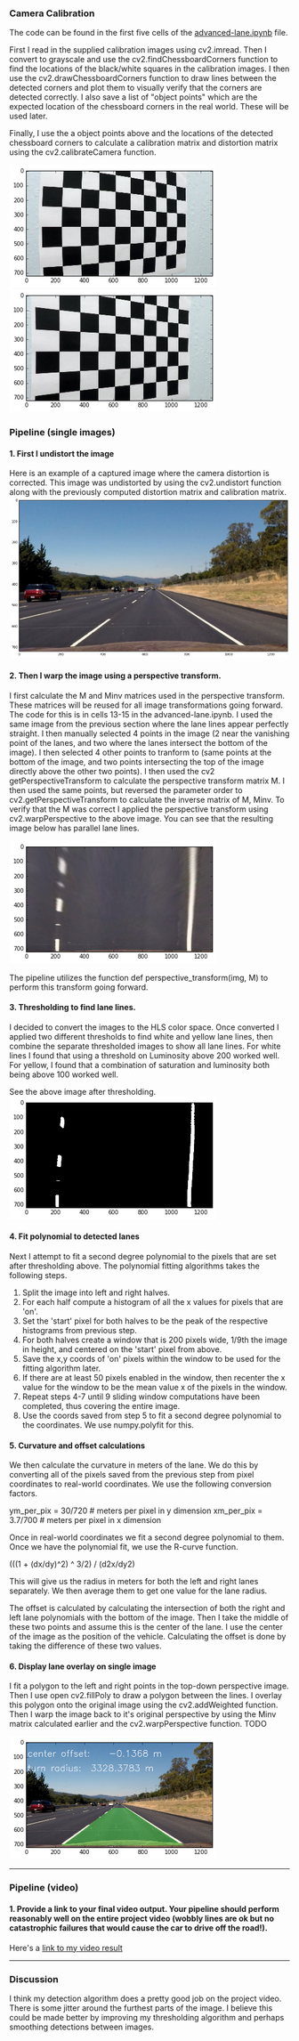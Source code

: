 [//]: # (Image References)

[image1]: ./writeup/distorted-chess.png "Distorted"
[image2]: ./writeup/undistorted-chess.png "Undistorted"
[image3]: ./writeup/undistorted-view.png "Undistorted Example"
[image4]: ./writeup/perspective.png "Warped Perspective"
[image5]: ./writeup/threshold.png "Thresholded"
[image6]: ./writeup/overlay.png "Overlay"
[video1]: ./project_video.mp4 "Video"

### Camera Calibration
The code can be found in the first five cells of the [advanced-lane.ipynb](./advanced-lane.ipynb) file.  

First I read in the supplied calibration images using cv2.imread.  Then I convert to grayscale and use the cv2.findChessboardCorners function to find the locations of the black/white squares in the calibration images.  I then use the cv2.drawChessboardCorners function to draw lines between the detected corners and plot them to visually verify that the corners are detected correctly.  I also save a list of "object points" which are the expected location of the chessboard corners in the real world.  These will be used later.

Finally, I use the a object points above and the locations of the detected chessboard corners to calculate a calibration matrix and distortion matrix using the cv2.calibrateCamera function.

![alt text][image1]
![alt text][image2]

### Pipeline (single images)

#### 1. First I undistort the image
Here is an example of a captured image where the camera distortion is corrected.  This image was undistorted by using the cv2.undistort function along with the previously computed distortion matrix and calibration matrix.
![alt text][image3]


#### 2. Then I warp the image using a perspective transform.
I first calculate the M and Minv matrices used in the perspective transform.  These matrices will be reused for all image transformations going forward.  The code for this is in cells 13-15 in the advanced-lane.ipynb.  I used the same image from the previous section where the lane lines appear perfectly straight.  I then manually selected 4 points in the image (2 near the vanishing point of the lanes, and two where the lanes intersect the bottom of the image).  I then selected 4 other points to tranform to (same points at the bottom of the image, and two points intersecting the top of the image directly above the other  two points).  I then used the cv2 getPerspectiveTransform to calculate the perspective transform matrix M.  I then used the same points, but reversed the parameter order to cv2.getPerspectiveTransform to calculate the inverse matrix of M, Minv.  To verify that the M was correct I applied the perspective transform using cv2.warpPerspective to the above image.  You can see that the resulting image below has parallel lane lines.

![alt text][image4]

The pipeline utilizes the function def perspective_transform(img, M) to perform this transform going forward.


#### 3. Thresholding to find lane lines.

I decided to convert the images to the HLS color space.  Once converted I applied two different thresholds to find white and yellow lane lines, then combine the separate thresholded images to show all lane lines.  For white lines I found that using a threshold on Luminosity above 200 worked well.  For yellow, I found that a combination of saturation and luminosity both being above 100 worked well.

See the above image after thresholding.
![alt text][image5]


#### 4. Fit polynomial to detected lanes
Next I attempt to fit a second degree polynomial to the pixels that are set after thresholding above.  The polynomial fitting algorithms takes the following steps.  
1. Split the image into left and right halves.
2. For each half compute a histogram of all the x values for pixels that are 'on'.
3. Set the 'start' pixel for both halves to be the peak of the respective histograms from previous step.
4. For both halves create a window that is 200 pixels wide, 1/9th the image in height, and centered on the 'start' pixel from above.
5. Save the x,y coords of 'on' pixels within the window to be used for the fitting algorithm later.
6. If there are at least 50 pixels enabled in the window, then recenter the x value for the window to be the mean value x of the pixels in the window.
7. Repeat steps 4-7 until 9 sliding window computations have been completed, thus covering the entire image.
8. Use the coords saved from step 5 to fit a second degree polynomial to the coordinates.  We use numpy.polyfit for this.


#### 5. Curvature and offset calculations
We then calculate the curvature in meters of the lane.  We do this by converting all of the pixels saved from the previous step from pixel coordinates to real-world coordinates.  We use the following conversion factors.

ym_per_pix = 30/720 # meters per pixel in y dimension
xm_per_pix = 3.7/700 # meters per pixel in x dimension

Once in real-world coordinates we fit a second degree polynomial to them.  Once we have the polynomial fit, we use the R-curve function.

(((1 + (dx/dy)^2) ^ 3/2) / (d2x/dy2)

This will give us the radius in meters for both the left and right lanes separately.  We then average them to get one value for the lane radius.

The offset is calculated by calculating the intersection of both the right and left lane polynomials with the bottom of the image.  Then I take the middle of these two points and assume this is the center of the lane.  I use the center of the image as the position of the vehicle.  Calculating the offset is done by taking the difference of these two values.

#### 6. Display lane overlay on single image
I fit a polygon to the left and right points in the top-down perspective image.  Then I use open cv2.fillPoly to draw a polygon between the lines.  I overlay this polygon onto the original image using the cv2.addWeighted function.  Then I warp the image back to it's original perspective by using the Minv matrix calculated earlier and the cv2.warpPerspective function.
TODO

![alt text][image6]

---

### Pipeline (video)

#### 1. Provide a link to your final video output.  Your pipeline should perform reasonably well on the entire project video (wobbly lines are ok but no catastrophic failures that would cause the car to drive off the road!).

Here's a [link to my video result](./project_video_output.mp4)

---

### Discussion
I think my detection algorithm does a pretty good job on the project video.  There is some jitter around the furthest parts of the image.  I believe this could be made better by improving my thresholding algorithm and perhaps smoothing detections between images.
